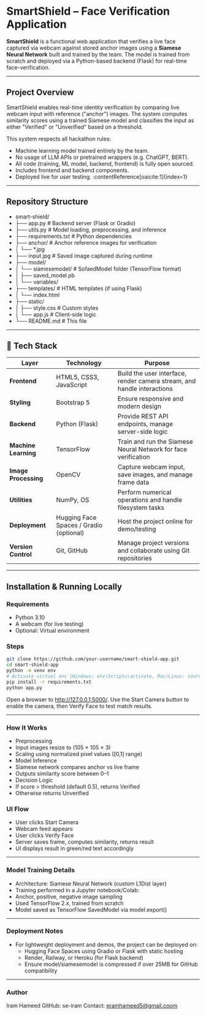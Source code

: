 # SmartShield – Face Verification Application

**SmartShield** is a functional web application that verifies a live face captured via webcam against stored anchor images using a **Siamese Neural Network** built and trained by the team. The model is trained from scratch and deployed via a Python-based backend (Flask) for real-time face-verification.

---

## Project Overview

SmartShield enables real-time identity verification by comparing live webcam input with reference ("anchor") images. The system computes similarity scores using a trained Siamese model and classifies the input as either "Verified" or "Unverified" based on a threshold.

This system respects all hackathon rules:
- Machine learning model trained entirely by the team.
- No usage of LLM APIs or pretrained wrappers (e.g. ChatGPT, BERT).
- All code (training, ML model, backend, frontend) is fully open sourced.
- Includes frontend and backend components.
- Deployed live for user testing.
:contentReference[oaicite:1]{index=1}

---

## Repository Structure

- smart-shield/
 - ├── app.py # Backend server (Flask or Gradio)
 - ├── utils.py # Model loading, preprocessing, and inference
 - ├── requirements.txt # Python dependencies
 - ├── anchor/ # Anchor reference images for verification
 - │ └── *.jpg
 - ├── input.jpg # Saved image captured during runtime
 - ├── model/
 - │ └── siamesemodel/ # SofaedModel folder (TensorFlow format)
 - │ ├── saved_model.pb
 - │ └── variables/
 - ├── templates/ # HTML templates (if using Flask)
 - │ └── index.html
 - ├── static/
 - │ ├── style.css # Custom styles
 - │ └── app.js # Client-side logic
 - └── README.md # This file

---

## 🚀 Tech Stack

| Layer              | Technology              | Purpose                                                                 |
|--------------------|--------------------------|-------------------------------------------------------------------------|
| **Frontend**       | HTML5, CSS3, JavaScript  | Build the user interface, render camera stream, and handle interactions |
| **Styling**        | Bootstrap 5              | Ensure responsive and modern design                                     |
| **Backend**        | Python (Flask)           | Provide REST API endpoints, manage server-side logic                    |
| **Machine Learning** | TensorFlow             | Train and run the Siamese Neural Network for face verification          |
| **Image Processing** | OpenCV                 | Capture webcam input, save images, and manage frame data                |
| **Utilities**      | NumPy, OS                | Perform numerical operations and handle filesystem tasks                |
| **Deployment**     | Hugging Face Spaces / Gradio (optional) | Host the project online for demo/testing                       |
| **Version Control**| Git, GitHub              | Manage project versions and collaborate using Git repositories          |

---

## Installation & Running Locally

### Requirements
- Python 3.10
- A webcam (for live testing)
- Optional: Virtual environment

### Steps
```bash
git clone https://github.com/your-username/smart-shield-app.git
cd smart-shield-app
python -m venv env
# Activate virtual env (Windows: env\Scripts\activate, Mac/Linux: source env/bin/activate)
pip install -r requirements.txt
python app.py
```
Open a browser to http://127.0.0.1:5000/. Use the Start Camera button to enable the camera, then Verify Face to test match results.

---
### How It Works
- Preprocessing
- Input images resize to (105 × 105 × 3)
- Scaling using normalized pixel values ([0,1] range)
- Model Inference
- Siamese network compares anchor vs live frame
- Outputs similarity score between 0–1
- Decision Logic
- If score > threshold (default 0.5), returns Verified
- Otherwise returns Unverified
### UI Flow
- User clicks Start Camera
- Webcam feed appears
- User clicks Verify Face
- Server saves frame, computes similarity, returns result
- UI displays result in green/red text accordingly

---

### Model Training Details
- Architecture: Siamese Neural Network (custom L1Dist layer)
- Training performed in a Jupyter notebook/Colab:
- Anchor, positive, negative image sampling
- Used TensorFlow 2.x, trained from scratch
- Model saved as TensorFlow SavedModel via model.export()

---

### Deployment Notes
- For lightweight deployment and demos, the project can be deployed on:
  - Hugging Face Spaces using Gradio or Flask with static hosting
  - Render, Railway, or Heroku (for Flask backend)
  - Ensure model/siamesemodel is compressed if over 25MB for GitHub compatibility

---

### Author
Iram Hameed
GitHub: se-iram
Contact: eramhameed5@gmail.coom

